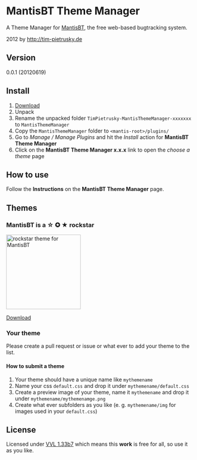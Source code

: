 # MantisBT Theme Manager

A Theme Manager for [MantisBT](http://www.mantisbt.org/), the free web-based bugtracking system.

2012 by http://tim-pietrusky.de

## Version

0.0.1 (20120619)

## Install

1. [Download](http://github.com/TimPietrusky/MantisThemeManager/zipball/master)
2. Unpack
3. Rename the unpacked folder `TimPietrusky-MantisThemeManager-xxxxxxx` to `MantisThemeManager`
4. Copy the `MantisThemeManager` folder to `<mantis-root>/plugins/`
5. Go to *Manage / Manage Plugins* and hit the *Install* action for **MantisBT Theme Manager**
6. Click on the **MantisBT Theme Manager x.x.x** link to open the *choose a theme* page

## How to use

Follow the **Instructions** on the **MantisBT Theme Manager** page.

## Themes

### MantisBT is a ☆ ✪ ★ rockstar

<img src="http://github.com/TimPietrusky/mantisbt-is-a-rockstar/raw/master/rockstar/rockstar.png" height="200" alt="rockstar theme for MantisBT">

[Download](http://github.com/TimPietrusky/MantisThemeManager/zipball/master)


### Your theme

Please create a pull request or issue or what ever to add your theme to the list.

#### How to submit a theme

1. Your theme should have a unique name like `mythemename`
2. Name your css `default.css` and drop it under `mythemename/default.css`
3. Create a preview image of your theme, name it `mythemename` and drop it under `mythemename/mythemenamge.png`
4. Create what ever subfolders as you like (e. g. `mythemename/img` for images used in your `default.css`)


## License

Licensed under [VVL 1.33b7](http://tim-pietrusky.de/license) which means this **work** is free for all, so use it as you like.
